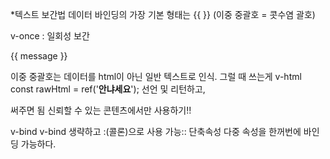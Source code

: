 *텍스트 보간법
데이터 바인딩의  가장 기본 형태는 {{ }} (이중 중괄호 = 콧수염 괄호)

  v-once : 일회성 보간
    <p v-once>{{ message }}</p>


이중 중괄호는 데이터를 html이 아닌 일반 텍스트로 인식.
그럴 때 쓰는게 v-html
const rawHtml = ref('<strong>안냐세요</strong>'); 
선언 및 리턴하고,
<p v-html="rawHtml"></p> 써주면 됨
신뢰할 수 있는 콘텐츠에서만 사용하기!!


v-bind
v-bind 생략하고 :(콜론)으로 사용 가능:: 단축속성
다중 속성을 한꺼번에 바인딩 가능하다.
